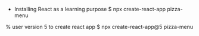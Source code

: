 - Installing React as a learning purpose
  $ npx create-react-app pizza-menu

% user version 5 to create react app
$ npx create-react-app@5 pizza-menu
